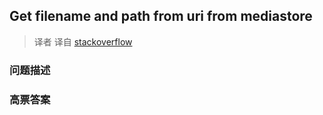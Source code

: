 ## Get filename and path from uri from mediastore

> 译者 译自 [stackoverflow](http://stackoverflow.com/questions/3401579/get-filename-and-path-from-uri-from-mediastore) 

### 问题描述 

### 高票答案 

